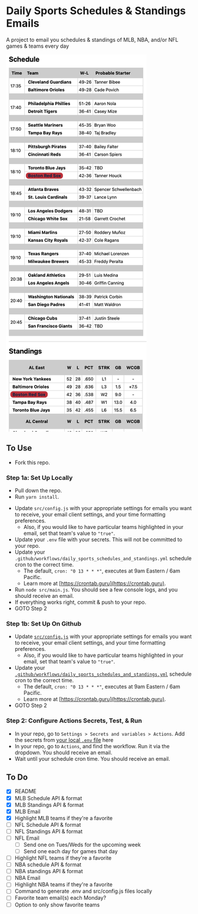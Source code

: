 # Daily Sports Schedules & Standings Emails

A project to email you schedules & standings of MLB, NBA, and/or NFL games & teams every day

![A screenshot of the MLB email](/images/mlb-screenshot.png)

## To Use

- Fork this repo.

### Step 1a: Set Up Locally

- Pull down the repo.
- Run `yarn install`.
<!-- - Run `you still need to make this, Nic` to configure -->
- Update `src/config.js` with your appropriate settings for emails you want to receive, your email client settings, and your time formatting preferences.
  - Also, if you would like to have particular teams highlighted in your email, set that team's value to `"true"`.
- Update your `.env` file with your secrets. This will not be committed to your repo.
- Update your `.github/workflows/daily_sports_schedules_and_standings.yml` schedule cron to the correct time.
  - The default, `cron: "0 13 * * *"`, executes at 9am Eastern / 6am Pacific.
  - Learn more at [https://crontab.guru](https://crontab.guru).
- Run `node src/main.js`. You should see a few console logs, and you should receive an email.
- If everything works right, commit & push to your repo.
- GOTO Step 2

### Step 1b: Set Up On Github

- Update [`src/config.js`](src/config.js) with your appropriate settings for emails you want to receive, your email client settings, and your time formatting preferences.
  - Also, if you would like to have particular teams highlighted in your email, set that team's value to `"true"`.
- Update your [`.github/workflows/daily_sports_schedules_and_standings.yml`](.github/workflows/daily_sports_schedules_and_standings.yml) schedule cron to the correct time.
  - The default, `cron: "0 13 * * *"`, executes at 9am Eastern / 6am Pacific.
  - Learn more at [https://crontab.guru](https://crontab.guru).
- GOTO Step 2

### Step 2: Configure Actions Secrets, Test, & Run

- In your repo, go to `Settings > Secrets and variables > Actions`. Add the secrets from [your local `.env` file](.env) here
- In your repo, go to `Actions`, and find the workflow. Run it via the dropdown. You should receive an email.
- Wait until your schedule cron time. You should receive an email.

## To Do

- [X] README
- [X] MLB Schedule API & format
- [X] MLB Standings API & format
- [X] MLB Email
- [X] Highlight MLB teams if they're a favorite
- [ ] NFL Schedule API & format
- [ ] NFL Standings API & format
- [ ] NFL Email
  - [ ] Send one on Tues/Weds for the upcoming week
  - [ ] Send one each day for games that day
- [ ] Highlight NFL teams if they're a favorite
- [ ] NBA schedule API & format
- [ ] NBA standings API & format
- [ ] NBA Email
- [ ] Highlight NBA teams if they're a favorite
- [ ] Command to generate .env and src/config.js files locally
- [ ] Favorite team email(s) each Monday?
- [ ] Option to only show favorite teams

